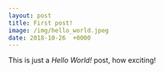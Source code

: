 ```yaml
---
layout: post
title: First post!
image: /img/hello_world.jpeg
date: 2018-10-26  +0000
---
```


This is just a *Hello World!* post, how exciting!
